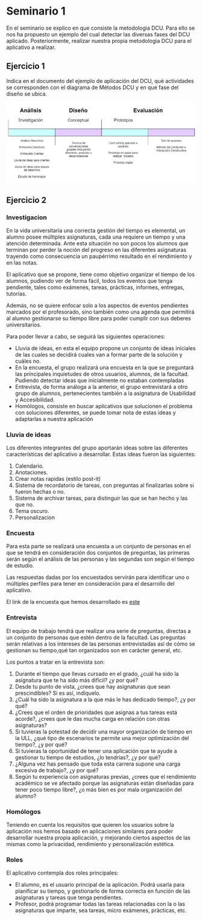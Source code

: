 
# Seminario 1

En el seminario se explico en que consiste la metodologia DCU. Para ello se nos ha propuesto un ejemplo del cual detectar las diversas fases del DCU aplicado.
Posteriormente, realizar nuestra propia metodologia DCU para el aplicativo a realizar.

## Ejercicio 1

Indica en el documento del ejemplo de aplicación del DCU, qué actividades se corresponden con el diagrama de Métodos DCU y en qué fase del diseño se ubica.

![alt text](https://raw.githubusercontent.com/Yeixon98/UYA-Grupo_8/master/Seminarios/Seminarios%201/Metodos_DCU.PNG)

## Ejercicio 2

### Investigacion

En la vida universitaria una correcta gestión del tiempo es elemental, un alumno posee múltiples asignaturas, cada una requiere un tiempo y una atención determinada. Ante esta situación no son pocos los alumnos que terminan por perder la noción del progreso en las diferentes asignaturas trayendo como consecuencia un paupérrimo resultado en el rendimiento y en las notas.

El aplicativo que se propone, tiene como objetivo organizar el tiempo de los alumnos, pudiendo ver de forma fácil, todos los eventos que tenga pendiente, tales como exámenes, tareas, prácticas, informes, entregas, tutorías. 

Además, no se quiere enfocar  solo a los aspectos de eventos pendientes marcados por el profesorado, sino también como una agenda que permitirá al alumno gestionarse su tiempo libre para poder cumplir con sus deberes universitarios.

Para poder llevar a cabo, se seguirá las siguientes operaciones:

* Lluvia de ideas, en esta el equipo propone un conjunto de ideas iniciales de las cuales se decidirá cuales van a formar parte de la solución y cuáles no.
* En la encuesta, el grupo realizará una encuesta en la que se preguntará las principales inquietudes de otros usuarios, alumnos, de la facultad. Pudiendo detectar ideas que inicialmente no estaban contempladas
* Entrevista, de forma análoga a la anterior, el grupo entrevistará a otro grupo de alumnos, pertenecientes también a la asignatura de Usabilidad y Accesibilidad.
* Homólogos, consiste en buscar aplicativos que solucionen el problema con soluciones diferentes, se puede tomar nota de estas ideas y adaptarlas a nuestra aplicación

### Lluvia de ideas

Los diferentes integrantes del grupo aportarán ideas sobre las diferentes características del aplicativo a desarrollar. Estas ideas fueron las siguientes:


1. Calendario.
2. Anotaciones.
3. Crear notas rapidas (estilo post-it)
4. Sistema de recordatorio de tareas, con preguntas al finalizarlas sobre si fueron hechas o no.
5. Sistema de archivar tareas, para distinguir las que se han hecho y las que no.
6. Tema oscuro.
7. Personalizacion

### Encuesta

Para esta parte se realizará una encuesta a un conjunto de personas en el que se tendrá en consideración dos conjuntos de preguntas, las primeras serán según el análisis de las personas y las segundas son según el tiempo de estudio.

Las respuestas dadas por los encuestados servirán para identificar uno o múltiples perfiles para tener en consideración para el desarrollo del aplicativo.

El link de la encuesta que hemos desarrollado es [este](https://forms.gle/3H4MMm9v7aX15J4N8)

### Entrevista

El equipo de trabajo tendrá que realizar una serie de preguntas, directas a un conjunto de personas que estén dentro de la facultad. Las preguntas serán relativas a los intereses de las personas entrevistadas así de cómo se gestionan su tiempo,qué tan organizados son en carácter general, etc.

Los puntos a tratar en la entrevista son:

1. Durante el tiempo que llevas cursado en el grado, ¿cuál ha sido la asignatura que te ha sido más difícil? ¿y por qué?
2. Desde tu punto de vista, ¿crees que hay asignaturas que sean prescindibles? Si es así, indíquelo.
3. ¿Cuál ha sido la asignatura a la que más le has dedicado tiempo?, ¿y por qué?
4. ¿Crees que el orden de prioridades que asignas a tus tareas está acorde?, ¿crees que le das mucha carga en relación con otras asignaturas?
5. Si tuvieras la potestad de decidir una mayor organización de tiempo en la ULL, ¿qué tipo de escenarios te permite una mejor optimización del tiempo?, ¿y por qué?
6. Si tuvieras la oportunidad de tener una aplicación que te ayude a gestionar tu tiempo de estudios, ¿lo tendrías?, ¿y por qué?
7. ¿Alguna vez has pensado que toda esta carrera supone una carga excesiva de trabajo?, ¿y por qué?
8. Según tu experiencia con asignaturas previas, ¿crees que el rendimiento académico se ve afectado porque las asignaturas están diseñadas para tener poco tiempo libre?, ¿o más bien es por mala organización del alumno?

### Homólogos

Teniendo en cuenta los requisitos que quieren los usuarios sobre la aplicación nos hemos basado en aplicaciones similares para poder desarrollar nuestra propia aplicación, y mejorando ciertos aspectos de las mismas como la privacidad, rendimiento y personalización estética.

### Roles

El aplicativo contempla dos roles principales:
* El alumno, es el usuario principal de la aplicación. Podrá usarla para planificar su tiempo, y gestionarlo de forma correcta en función de las asignaturas y tareas que tenga pendientes.
* Profesor, podrá programar todas las tareas relacionadas con la o las asignaturas que imparte, sea tareas, micro exámenes, prácticas, etc.








